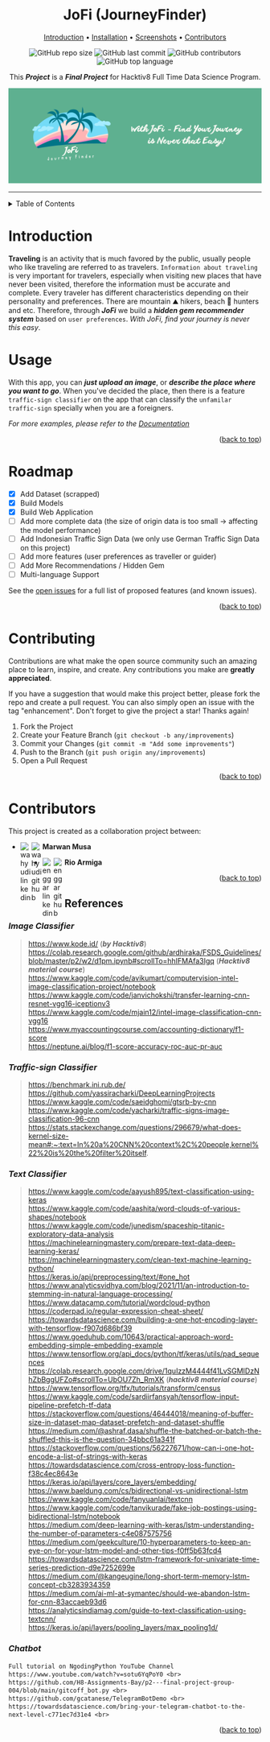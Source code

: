 <!-- [![Open in Visual Studio Code](https://classroom.github.com/assets/open-in-vscode-c66648af7eb3fe8bc4f294546bfd86ef473780cde1dea487d3c4ff354943c9ae.svg)](https://classroom.github.com/online_ide?assignment_repo_id=8070902&assignment_repo_type=AssignmentRepo) -->

<div align="center">

# JoFi (JourneyFinder)

[Introduction](#introduction) • [Installation](#installation) • [Screenshots](#demonstration-on-telegram) • [Contributors](#contributors)

![GitHub repo size](https://img.shields.io/github/repo-size/H8-Assignments-Bay/p2---final-project-ftds-012-group-005)
![GitHub last commit](https://img.shields.io/github/last-commit/H8-Assignments-Bay/p2---final-project-ftds-012-group-005)
![GitHub contributors](https://img.shields.io/github/contributors/H8-Assignments-Bay/p2---final-project-ftds-012-group-005)
![GitHub top language](https://img.shields.io/github/languages/top/H8-Assignments-Bay/p2---final-project-ftds-012-group-005)

This ***Project*** is a ***Final Project*** for Hacktiv8 Full Time Data Science Program.

![logo 16x9](https://raw.githubusercontent.com/H8-Assignments-Bay/p2---final-project-ftds-012-group-005/main/logo/banner.png)
</div>

---

<!-- TABLE OF CONTENTS -->
<details>
  <summary>Table of Contents</summary>
  <ol>
    <li>
      <a href="#JoFi(JourneyFinder)">JoFi (JourneyFinder)</a>
    </li>
    <li>
      <a href="#introduction">Introduction</a>
    </li>
    <li><a href="#usage">Usage</a></li>
    <li><a href="#roadmap">Roadmap</a></li>
    <li><a href="#contributing">Contributing</a></li>
    <li><a href="#contributors">Contributors</a></li>
    <li><a href="#references">References</a></li>
  </ol>
</details>

<!-- Introduction -->
# Introduction

**Traveling** is an activity that is much favored by the public, usually people who like traveling are referred to as travelers. `Information about traveling` is very important for travelers, especially when visiting new places that have never been visited, therefore the information must be accurate and complete. Every traveler has different characteristics depending on their personality and preferences. There are mountain ⛰️ hikers, beach 🌊 hunters and etc. Therefore, through ***JoFi*** we build a ***hidden gem recommender system*** based on `user preferences`. *With JoFi, find your journey is never this easy*.

<!-- USAGE EXAMPLES -->
# Usage

With this app, you can ***just upload an image***, or ***describe the place where you want to go***. When you've decided the place, then there is a feature `traffic-sign classifier` on the app that can classify the `unfamilar traffic-sign` specially when you are a foreigners.

_For more examples, please refer to the [Documentation](https://journeyfinder.herokuapp.com/)_

<p align="right">(<a href="#top">back to top</a>)</p>

<!-- ROADMAP -->
# Roadmap

- [x] Add Dataset (scrapped)
- [x] Build Models
- [x] Build Web Application
- [ ] Add more complete data (the size of origin data is too small ->  affecting the model performance)
- [ ] Add Indonesian Traffic Sign Data (we only use German Traffic Sign Data on this project)
- [ ] Add more features (user preferences as traveller or guider)
- [ ] Add More Recommendations / Hidden Gem
- [ ] Multi-language Support

See the [open issues](https://raw.githubusercontent.com/H8-Assignments-Bay/p2---final-project-ftds-012-group-005/issues) for a full list of proposed features (and known issues).

<p align="right">(<a href="#top">back to top</a>)</p>

<!-- CONTRIBUTING -->
# Contributing

Contributions are what make the open source community such an amazing place to learn, inspire, and create. Any contributions you make are **greatly appreciated**.

If you have a suggestion that would make this project better, please fork the repo and create a pull request. You can also simply open an issue with the tag "enhancement".
Don't forget to give the project a star! Thanks again!

1. Fork the Project
2. Create your Feature Branch (`git checkout -b any/improvements`)
3. Commit your Changes (`git commit -m "Add some improvements"`)
4. Push to the Branch (`git push origin any/improvements`)
5. Open a Pull Request

<p align="right">(<a href="#top">back to top</a>)</p>


<!-- CONTRIBUTORS -->
# Contributors

This project is created as a collaboration project between:


- **Marwan Musa** 
[<img align="left" alt="wahyudi linkedin" width="22px" src="https://user-images.githubusercontent.com/103250002/182405954-d5ae3cda-d74c-43a5-b995-8220005d151f.gif" />][mm] 
[<img align="left" alt="wahyudi github" width="22px" src="https://user-images.githubusercontent.com/103250002/182372179-0954a140-ddbb-489d-83a7-51c715d7ae6d.svg" />][ml]



- **Rio Armiga** 
[<img align="left" alt="enggar linkedin" width="22px" src="https://user-images.githubusercontent.com/103250002/182405954-d5ae3cda-d74c-43a5-b995-8220005d151f.gif" />][rm] 
[<img align="left" alt="enggar github" width="22px" src="https://user-images.githubusercontent.com/103250002/182372179-0954a140-ddbb-489d-83a7-51c715d7ae6d.svg" />][rl]


[mm]:https://www.linkedin.com/in/marwanmusa/
[ml]:https://github.com/marwanmusa
[rm]:https://www.linkedin.com/in/rio-armiga/
[rl]:https://github.com/rioarmiga

<p align="right">(<a href="#top">back to top</a>)</p>

<!-- REFERENCES -->
## References
### *Image Classifier*
>   https://www.kode.id/ (***by Hacktiv8***)
    https://colab.research.google.com/github/ardhiraka/FSDS_Guidelines/blob/master/p2/w2/d1pm.ipynb#scrollTo=hhIFMAfa3Igq (***Hacktiv8 material course***) <br>
    https://www.kaggle.com/code/avikumart/computervision-intel-image-classification-project/notebook <br>
    https://www.kaggle.com/code/janvichokshi/transfer-learning-cnn-resnet-vgg16-iceptionv3 <br>
    https://www.kaggle.com/code/mjain12/intel-image-classification-cnn-vgg16 <br>
    https://www.myaccountingcourse.com/accounting-dictionary/f1-score <br>
    https://neptune.ai/blog/f1-score-accuracy-roc-auc-pr-auc <br>

### *Traffic-sign Classifier*
>   https://benchmark.ini.rub.de/ <br>
    https://github.com/yassiracharki/DeepLearningProjrects <br>
    https://www.kaggle.com/code/saeidghomi/gtsrb-by-cnn <br>
    https://www.kaggle.com/code/yacharki/traffic-signs-image-classification-96-cnn <br>
    https://stats.stackexchange.com/questions/296679/what-does-kernel-size-mean#:~:text=In%20a%20CNN%20context%2C%20people,kernel%22%20is%20the%20filter%20itself. <br>

### *Text Classifier*
>   https://www.kaggle.com/code/aayush895/text-classification-using-keras <br>
    https://www.kaggle.com/code/aashita/word-clouds-of-various-shapes/notebook<br>
    https://www.kaggle.com/code/junedism/spaceship-titanic-exploratory-data-analysis
    https://machinelearningmastery.com/prepare-text-data-deep-learning-keras/<br>
    https://machinelearningmastery.com/clean-text-machine-learning-python/<br>
    https://keras.io/api/preprocessing/text/#one_hot<br>
    https://www.analyticsvidhya.com/blog/2021/11/an-introduction-to-stemming-in-natural-language-processing/<br>
    https://www.datacamp.com/tutorial/wordcloud-python<br>
    https://coderpad.io/regular-expression-cheat-sheet/<br>
    https://towardsdatascience.com/building-a-one-hot-encoding-layer-with-tensorflow-f907d686bf39<br>
    https://www.goeduhub.com/10643/practical-approach-word-embedding-simple-embedding-example<br>
    https://www.tensorflow.org/api_docs/python/tf/keras/utils/pad_sequences<br>
    https://colab.research.google.com/drive/1quIzzM4444f41LvSGMIDzNhZbBggUFZo#scrollTo=UbOU7Zh_RmXK (***hacktiv8 material course***)<br>
    https://www.tensorflow.org/tfx/tutorials/transform/census<br>
    https://www.kaggle.com/code/sardiirfansyah/tensorflow-input-pipeline-prefetch-tf-data<br>
    https://stackoverflow.com/questions/46444018/meaning-of-buffer-size-in-dataset-map-dataset-prefetch-and-dataset-shuffle<br>
    https://medium.com/@ashraf.dasa/shuffle-the-batched-or-batch-the-shuffled-this-is-the-question-34bbc61a341f<br>
    https://stackoverflow.com/questions/56227671/how-can-i-one-hot-encode-a-list-of-strings-with-keras<br>
    https://towardsdatascience.com/cross-entropy-loss-function-f38c4ec8643e<br>
    https://keras.io/api/layers/core_layers/embedding/<br>
    https://www.baeldung.com/cs/bidirectional-vs-unidirectional-lstm<br>
    https://www.kaggle.com/code/fanyuanlai/textcnn<br>
    https://www.kaggle.com/code/tanvikurade/fake-job-postings-using-bidirectional-lstm/notebook<br>
    https://medium.com/deep-learning-with-keras/lstm-understanding-the-number-of-parameters-c4e087575756<br>
    https://medium.com/geekculture/10-hyperparameters-to-keep-an-eye-on-for-your-lstm-model-and-other-tips-f0ff5b63fcd4<br>
    https://towardsdatascience.com/lstm-framework-for-univariate-time-series-prediction-d9e7252699e<br>
    https://medium.com/@kangeugine/long-short-term-memory-lstm-concept-cb3283934359<br>
    https://medium.com/ai-ml-at-symantec/should-we-abandon-lstm-for-cnn-83accaeb93d6<br>
    https://analyticsindiamag.com/guide-to-text-classification-using-textcnn/<br>
    https://keras.io/api/layers/pooling_layers/max_pooling1d/<br>

### *Chatbot*
    Full tutorial on NgodingPython YouTube Channel https://www.youtube.com/watch?v=sotu6YqPoY0 <br>
    https://github.com/H8-Assignments-Bay/p2---final-project-group-004/blob/main/gitcoff_bot.py <br>
    https://github.com/gcatanese/TelegramBotDemo <br>
    https://towardsdatascience.com/bring-your-telegram-chatbot-to-the-next-level-c771ec7d31e4 <br>


<p align="right">(<a href="#top">back to top</a>)</p>